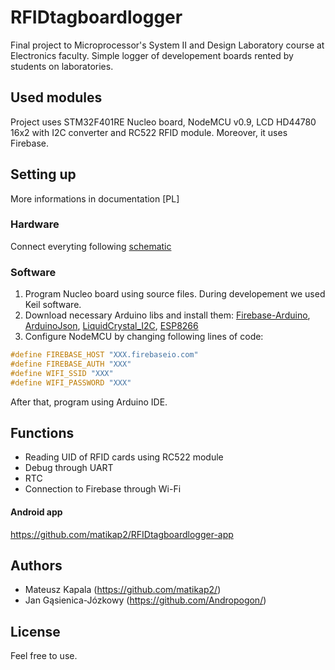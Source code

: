 # RFIDtagboardlogger

Final project to Microprocessor's System II and Design Laboratory course at Electronics faculty.
Simple logger of developement boards rented by students on laboratories.

## Used modules

Project uses STM32F401RE Nucleo board, NodeMCU v0.9, LCD HD44780 16x2 with I2C converter and RC522 RFID module.
Moreover, it uses Firebase.

## Setting up
More informations in documentation [PL]
### Hardware
Connect everyting following [schematic](https://i.imgur.com/4nxXy50.png)

### Software
1. Program Nucleo board using source files. During developement we used Keil software.
2. Download necessary Arduino libs and install them:
[Firebase-Arduino](https://github.com/Chriton/Firebase-Arduino), [ArduinoJson](https://github.com/bblanchon/ArduinoJson), [LiquidCrystal_I2C](https://github.com/johnrickman/LiquidCrystal_I2C), [ESP8266](http://arduino.esp8266.com/stable/package_esp8266com_index.json)
3. Configure NodeMCU by changing following lines of code:
```cpp
#define FIREBASE_HOST "XXX.firebaseio.com"
#define FIREBASE_AUTH "XXX"
#define WIFI_SSID "XXX"
#define WIFI_PASSWORD "XXX"
```
After that, program using Arduino IDE.

## Functions
- Reading UID of RFID cards using RC522 module
- Debug through UART
- RTC
- Connection to Firebase through Wi-Fi
#### Android app
https://github.com/matikap2/RFIDtagboardlogger-app

## Authors
- Mateusz Kapala (https://github.com/matikap2/)
- Jan Gąsienica-Józkowy (https://github.com/Andropogon/)

## License
Feel free to use.

